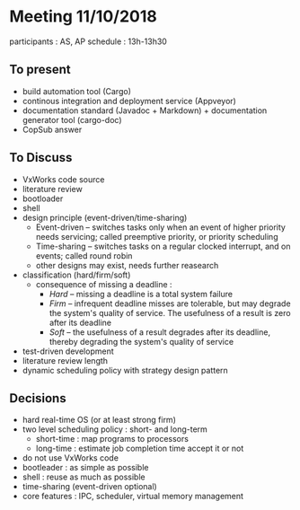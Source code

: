 # Meeting 11/10/2018

participants : AS, AP
schedule : 13h-13h30

## To present

- build automation tool (Cargo)
- continous integration and deployment service (Appveyor)
- documentation standard (Javadoc + Markdown) + documentation generator tool (cargo-doc)
- CopSub answer

## To Discuss

- VxWorks code source
- literature review
- bootloader
- shell
- design principle (event-driven/time-sharing)
	- Event-driven – switches tasks only when an event of higher priority needs servicing; called preemptive priority, or priority scheduling
	- Time-sharing – switches tasks on a regular clocked interrupt, and on events; called round robin
	- other designs may exist, needs further reasearch
- classification (hard/firm/soft)
	- consequence of missing a deadline : 
		- *Hard* –  missing a deadline is a total system failure
		- *Firm* –  infrequent deadline misses are tolerable, but may  degrade the system's quality of service. The usefulness of a result is  zero after its deadline
		- *Soft* –  the usefulness of a result degrades after its deadline, thereby degrading the system's quality of service
- test-driven development
- literature review length
- dynamic scheduling policy with strategy design pattern

## Decisions

- hard real-time OS (or at least strong firm)
- two level scheduling policy : short- and long-term
	* short-time : map programs to processors
	* long-time : estimate job completion time accept it or not
- do not use VxWorks code
- bootleader : as simple as possible
- shell : reuse as much as possible
- time-sharing (event-driven optional)
- core features : IPC, scheduler, virtual memory management